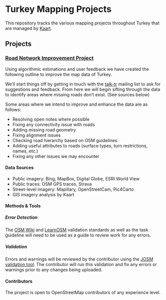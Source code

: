 # Turkey Mapping Projects
This repository tracks the various mapping projects throughout Turkey that are managed by [Kaart](https://github.com/KaartGroup/Turkey/blob/master/KAART.md "Kaart").

## Projects

### [Road Network Improvement Project](https://github.com/KaartGroup/Turkey/projects/1 "Project 1")
Using algorithmic estimations and user feedback we have created the following outline to improve the map data of Turkey.

We’ll start things off by getting in touch with the [talk-tr](https://lists.openstreetmap.org/listinfo/talk-tr) mailing list to ask for suggestions and feedback. From here we will begin sifting through the data to identify areas where missing roads don’t exist. (See sources below)

Some areas where we intend to improve and enhance the data are as follows:

 - Resolving open notes where possible
 - Fixing any connectivity issue with roads
 - Adding missing road geometry
 - Fixing alignment issues
 - Checking road hierarchy based on OSM guidelines
 - Adding useful attributes to roads (surface types, turn restrictions, names, etc.)
 - Fixing any other issues we may encounter

#### Data Sources
 - Public imagery: Bing, MapBox, Digital Globe, ESRI World View
 - Public traces: OSM GPS traces, Strava
 - Street-level imagery: Mapillary, OpenStreetCam, Pic4Carto
 - GIS imagery analysis by Kaart
 
#### Methods & Tools
##### Error Detection
The [OSM Wiki](http://wiki.openstreetmap.org/wiki/OSM_Tasking_Manager/Validating_data) and [LearnOSM](http://learnosm.org/en/coordination/review/) validation standards as well as the task guideline will need to be used as a guide to review work for any errors. 
##### Validation
Errors and warnings will be reviewed by the contributor using the [JOSM validation tool](http://wiki.openstreetmap.org/wiki/JOSM/Validator). The contributor will run this validation and fix any errors or warnings prior to any changes being uploaded.

#### Contributors
The project is open to OpenStreetMap contributors of any experience level.
